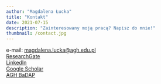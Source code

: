 ```yaml
---
author: "Magdalena Łucka"
title: "Kontakt"
date: 2021-07-15
description: "Zainteresowany moją pracą? Napisz do mnie!"
thumbnail: /contact.jpg
---
```

<script src="https://kit.fontawesome.com/ee68e4fa6d.js" crossorigin="anonymous"></script>

<i class="fa-solid fa-square-envelope"></i>
e-mail: magdalena.lucka@agh.edu.pl\
<i class="fa-brands fa-researchgate"></i>
[ResearchGate](https://www.researchgate.net/profile/Magdalena-Lucka-2)\
<i class="fa-brands fa-linkedin"></i>
[LinkedIn](https://www.linkedin.com/in/magdalena-%C5%82ucka-70982b215/)\
<i class="fa-brands fa-google-scholar"></i>
[Google Scholar](https://scholar.google.pl/citations?hl=pl&user=744RnTUAAAAJ)\
<i class="fa-solid fa-book-bookmark"></i>
[AGH BaDAP](https://badap.agh.edu.pl/autor/lucka-magdalena-047564)
